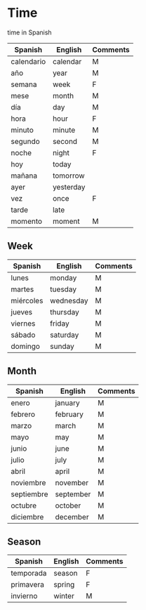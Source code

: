 # Time
 
time in Spanish

| Spanish | English | Comments |
| ----- | ------- | -------- |
| calendario | calendar | M |
| año | year | M |
| semana | week | F |
| mese | month | M |
| día | day | M |
| hora | hour | F |
| minuto | minute | M |
| segundo | second | M |
| noche | night | F |
| hoy | today | |
| mañana | tomorrow | |
| ayer | yesterday | |
| vez | once | F |
| tarde | late |  |
| momento | moment | M |

## Week

| Spanish | English | Comments |
| ----- | ------- | -------- |
| lunes | monday | M |
| martes | tuesday | M |
| miércoles | wednesday | M |
| jueves | thursday | M |
| viernes | friday | M |
| sábado | saturday | M |
| domingo | sunday | M |


## Month 

| Spanish | English | Comments |
| ----- | ------- | -------- |
| enero | january | M |
| febrero | february | M |
| marzo | march | M |
| mayo | may | M |
| junio | june | M |
| julio | july | M |
| abril | april | M |
| noviembre | november | M |
| septiembre | september | M |
| octubre | october | M |
| diciembre | december | M |

## Season

| Spanish | English | Comments |
| ----- | ------- | -------- |
| temporada | season | F |
| primavera | spring | F |
| invierno | winter | M |

